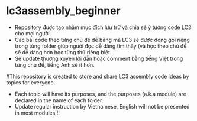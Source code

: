 # lc3assembly_beginner

- Repository được tạo nhằm mục đích lưu trữ và chia sẻ ý tưởng code LC3 cho mọi người. 
- Các bài code theo từng chủ đề đề bằng mã LC3 sẽ được đóng gói riêng trong từng folder giúp người đọc dễ dàng tìm thấy (và học theo chủ đề sẽ dễ dàng hơn học từng thứ riêng biệt.
- Sẽ update thường xuyên lời dẫn hoặc comment bằng tiếng Việt trong từng chủ đề, tiếng Anh sẽ ít hơn.

#This repository is created to store and share LC3 assembly code ideas by topics for everyone.
- Each topic will have its purposes, and the purposes (a.k.a module) are declared in the name of each folder.
- Update regular instruction by Vietnamese, English will not be presented in most modules!!!
